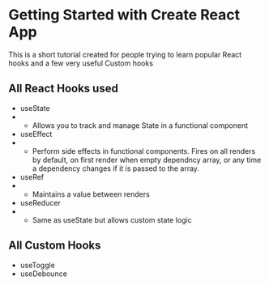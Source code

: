 # Getting Started with Create React App

This is a short tutorial created for people trying to learn popular React hooks and a few very useful Custom hooks

## All React Hooks used
* useState
* * Allows you to track and manage State in a functional component
* useEffect
* * Perform side effects in functional components. Fires on all renders by default, on first render when empty dependncy array, or any time a dependency changes if it is passed to the array.
* useRef
* * Maintains a value between renders
* useReducer
* * Same as useState but allows custom state logic

## All Custom Hooks
* useToggle
* useDebounce
